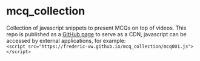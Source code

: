 # mcq_collection
Collection of javascript snippets to present MCQs on top of videos.
This repo is published as a [GitHub page](https://frederic-vw.github.io/mcq_collection/) to serve as a CDN, javascript can be accessed by external applications, for example:  
`<script src="https://frederic-vw.github.io/mcq_collection/mcq001.js"></script>`
